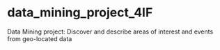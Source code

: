 # data_mining_project_4IF
Data Mining project: Discover and describe areas of interest and events from geo-located data
